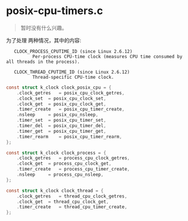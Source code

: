 # posix-cpu-timers.c

> 暂时没有什么兴趣。

为了处理 两种情况，其中的内容:

       CLOCK_PROCESS_CPUTIME_ID (since Linux 2.6.12)
              Per-process CPU-time clock (measures CPU time consumed by all threads in the process).

       CLOCK_THREAD_CPUTIME_ID (since Linux 2.6.12)
              Thread-specific CPU-time clock.

```c
const struct k_clock clock_posix_cpu = {
	.clock_getres	= posix_cpu_clock_getres,
	.clock_set	= posix_cpu_clock_set,
	.clock_get	= posix_cpu_clock_get,
	.timer_create	= posix_cpu_timer_create,
	.nsleep		= posix_cpu_nsleep,
	.timer_set	= posix_cpu_timer_set,
	.timer_del	= posix_cpu_timer_del,
	.timer_get	= posix_cpu_timer_get,
	.timer_rearm	= posix_cpu_timer_rearm,
};

const struct k_clock clock_process = {
	.clock_getres	= process_cpu_clock_getres,
	.clock_get	= process_cpu_clock_get,
	.timer_create	= process_cpu_timer_create,
	.nsleep		= process_cpu_nsleep,
};

const struct k_clock clock_thread = {
	.clock_getres	= thread_cpu_clock_getres,
	.clock_get	= thread_cpu_clock_get,
	.timer_create	= thread_cpu_timer_create,
};
```

